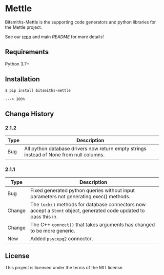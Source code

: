 # Mettle #

Bitsmiths-Mettle is the supporting code generators and python libraries for the Mettle project.

See our <a href="https://bitbucket.org/bitsmiths_za/mettle.git">repo</a> and main *README* for more details!


## Requirements ##

Python 3.7+


## Installation ##

```console
$ pip install bitsmiths-mettle

---> 100%
```

## Change History ##

### 2.1.2 ###

| Type | Description |
| ---- | ----------- |
| Bug  | All python database drivers now return empty strings instead of None from null columns. |


### 2.1.1 ###

| Type   | Description |
| ------ | ----------- |
| Bug    | Fixed generated python queries without input parameters not generating exec() methods. |
| Change | The `lock()` methods for database connectors now accept a `Stmnt` object, generated code updated to pass this in. |
| Change | The C++ `connect()` that takes arguments has changed to be more generic. |
| New    | Added `psycopg2` connector. |



## License ##

This project is licensed under the terms of the MIT license.
